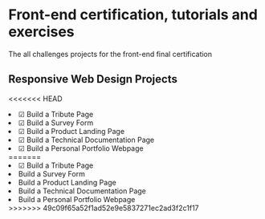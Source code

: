 <h1> Front-end certification, tutorials and exercises </h1>

<p>The all challenges projects for the front-end final certification</p>

<h2>Responsive Web Design Projects</h2>

<<<<<<< HEAD
<li>☑ Build a Tribute Page</li>
<li>☑ Build a Survey Form</li>
<li>☑ Build a Product Landing Page</li>
<li>☑ Build a Technical Documentation Page</li>
<li>☑ Build a Personal Portfolio Webpage</li>
=======
<li> ☑ Build a Tribute Page</li>
<li> Build a Survey Form</li>
<li> Build a Product Landing Page</li>
<li> Build a Technical Documentation Page</li>
<li> Build a Personal Portfolio Webpage</li>
>>>>>>> 49c09f65a52f1ad52e9e5837271ec2ad3f2c1f17



